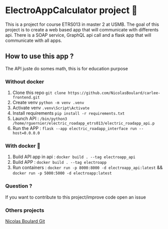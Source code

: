 # ElectroAppCalculator project 🚗

This is a project for course ETRS013 in master 2 at USMB.
The goal of this project is to create a web based app that will communicate with differents api.
There is a SOAP service, GraphQL api call and a flask app that will communicate with all apps.

## How to use this app ?
The API juste do somes math, this is for education purpose

### Without docker
1. Clone this repo `git clone https://github.com/NicolasBoulard/carlee-frontend.git`
2. Create venv `python -m venv .venv`
3. Activate venv `.venv\Script\Activate`
4. Install requirements `pip install -r requirements.txt`
5. Launch API : `/bin/python3 /home/rguernier/electric_roadapp_etrs013/electric_roadapp_api.p`
4. Run the APP : `flask --app electric_roadapp_interface run --host=0.0.0.0`



### With docker 🐋
1. Build API app in api  : `docker build . --tag electroapp_api`
2. Build APP : `docker build . --tag electroapp`
3. Run containers : `docker run -p 8000:8000 -d electroapp_api:latest` && `docker run -p 5000:5000 -d electroapp:latest`



### Question ?
If you want to contribute to this project/improve code open an issue


### Others projects 
[Nicolas Boulard Git](https://github.com/NicolasBoulard/carlee-frontend/)

